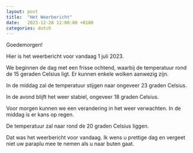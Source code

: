 ```yaml
---
layout: post
title:  "Het Weerbericht"
date:   2023-12-28 12:00:00 +0100
categories: dutch
---
```


Goedemorgen!

Hier is het weerbericht voor vandaag 1 juli 2023.

We beginnen de dag met een frisse ochtend, waarbij de temperatuur rond de 15 geraden Celsius ligt.
Er kunnen enkele wolken aanwezig zijn. 

In de middag zal de temperatuur stijgen naar ongeveer 23 graden Celsius.

In de avond blijft het weer stabiel, ongeveer 18 graden Celsius.

Voor morgen kunnen we een verandering in het weer verwachten. In de middag is er kans op regen. 

De temperatuur zal naar rond de 20 graden Celsius liggen. 

Dat was het weerbericht voor vandaag. Ik wens u prettige dag en vergeet niet uw paraplu mee te nemen als u naar buten gaat.
